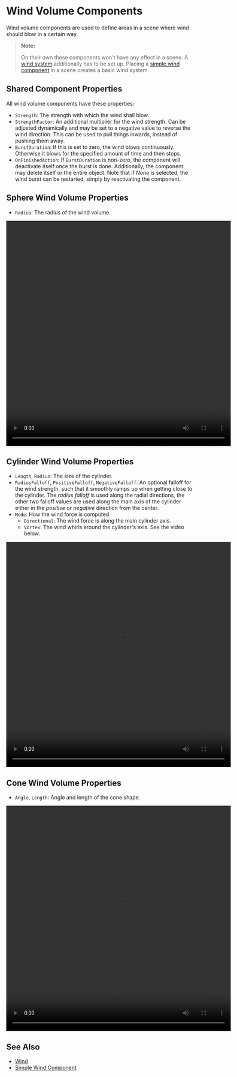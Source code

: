 # Wind Volume Components

Wind volume components are used to define areas in a scene where wind should blow in a certain way.

> **Note:**
>
> On their own these components won't have any effect in a scene. A [wind system](wind.md) additionally has to be set up. Placing a [simple wind component](simple-wind-component.md) in a scene creates a basic wind system.

## Shared Component Properties

All wind volume components have these properties:

* `Strength`: The strength with which the wind shall blow.
* `StrengthFactor`: An additional multiplier for the wind strength. Can be adjusted dynamically and may be set to a negative value to reverse the wind direction. This can be used to pull things inwards, instead of pushing them away.
* `BurstDuration`: If this is set to zero, the wind blows continuously. Otherwise it blows for the specified amount of time and then stops.
* `OnFinishedAction`: If `BurstDuration` is non-zero, the component will deactivate itself once the burst is done. Additionally, the component may delete itself or the entire object. Note that if *None* is selected, the wind burst can be restarted, simply by reactivating the component.

## Sphere Wind Volume Properties

* `Radius`: The radius of the wind volume.

<video src="../media/wind-sphere.webm" width="600" height="600" autoplay loop></video>

## Cylinder Wind Volume Properties

* `Length`, `Radius`: The size of the cylinder.
* `RadiusFalloff`, `PositiveFalloff`, `NegativeFalloff`: An optional falloff for the wind strength, such that it smoothly ramps up when getting close to the cylinder. The *radius falloff* is used along the radial directions, the other two falloff values are used along the main axis of the cylinder either in the *positive* or *negative* direction from the center.
* `Mode`: How the wind force is computed.
  * `Directional`: The wind force is along the main cylinder axis.
  * `Vortex`: The wind whirls around the cylinder's axis. See the video below.

<video src="../media/wind-vortex.webm" width="600" height="600" autoplay loop></video>

## Cone Wind Volume Properties

* `Angle`, `Length`: Angle and length of the cone shape.

<video src="../media/wind-cone.webm" width="600" height="600" autoplay loop></video>

## See Also

* [Wind](wind.md)
* [Simple Wind Component](simple-wind-component.md)
